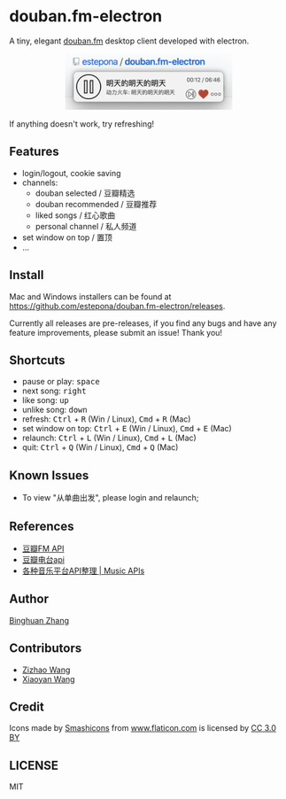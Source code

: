 # douban.fm-electron
A tiny, elegant [douban.fm](https://douban.fm/) desktop client developed with electron.

<center>
  <img src="./src/asset/img/example.png" width=60% height=60%></img>
</center>

If anything doesn't work, try refreshing!

## Features
- login/logout, cookie saving
- channels:
    - douban selected / 豆瓣精选
    - douban recommended / 豆瓣推荐
    - liked songs / 红心歌曲
    - personal channel / 私人频道
- set window on top / 置顶
- ...

## Install

Mac and Windows installers can be found at https://github.com/estepona/douban.fm-electron/releases.

Currently all releases are pre-releases, if you find any bugs and have any feature improvements, please submit an issue! Thank you!

## Shortcuts
- pause or play: <kbd>space</kbd>
- next song: <kbd>right</kbd>
- like song: <kbd>up</kbd>
- unlike song: <kbd>down</kbd>
- refresh: <kbd>Ctrl</kbd> + <kbd>R</kbd> (Win / Linux), <kbd>Cmd</kbd> + <kbd>R</kbd> (Mac)
- set window on top: <kbd>Ctrl</kbd> + <kbd>E</kbd> (Win / Linux), <kbd>Cmd</kbd> + <kbd>E</kbd> (Mac)
- relaunch: <kbd>Ctrl</kbd> + <kbd>L</kbd> (Win / Linux), <kbd>Cmd</kbd> + <kbd>L</kbd> (Mac)
- quit: <kbd>Ctrl</kbd> + <kbd>Q</kbd> (Win / Linux), <kbd>Cmd</kbd> + <kbd>Q</kbd> (Mac)

## Known Issues
- To view "从单曲出发", please login and relaunch;

## References
- [豆瓣FM API](https://github.com/zonyitoo/doubanfm-qt/wiki/%E8%B1%86%E7%93%A3FM-API)
- [豆瓣电台api](https://blog.csdn.net/hello2me/article/details/42078317)
- [各种音乐平台API整理 | Music APIs](https://www.fangr.cc/2018/01/22/music-apis-md.html#%E8%B1%86%E7%93%A3FM)

## Author
[Binghuan Zhang](https://github.com/estepona)

## Contributors
- [Zizhao Wang](https://github.com/MikuZZZ)
- [Xiaoyan Wang](https://github.com/miniwangdali)

## Credit
<div>Icons made by <a href="https://www.flaticon.com/authors/smashicons" title="Smashicons">Smashicons</a> from <a href="https://www.flaticon.com/" title="Flaticon">www.flaticon.com</a> is licensed by <a href="http://creativecommons.org/licenses/by/3.0/" title="Creative Commons BY 3.0" target="_blank">CC 3.0 BY</a></div>

## LICENSE
MIT